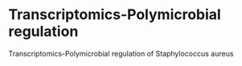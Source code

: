# Transcriptomics-Polymicrobial regulation
Transcriptomics-Polymicrobial regulation of Staphylococcus aureus
